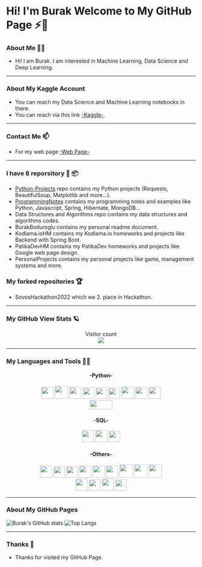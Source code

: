 # Hi! I'm Burak Welcome to My GitHub Page ⚡👋

### About Me :technologist:

- Hi! I am Burak. I am interested in Machine Learning, Data Science and Deep Learning.

<hr>

### About My Kaggle Account

- You can reach my Data Science and Machine Learning notebooks in there.
- You can reach via this link <a href="https://www.kaggle.com/burakbodurolu">-Kaggle-</a>.

<hr>

### Contact Me 📫

- For my web page <a href="https://linktr.ee/burakboduroglu">-Web Page-</a>

<hr>

### I have 8 reporsitory :scroll: :package:

- <a href="https://github.com/burakboduroglu/Python-Projects">Python-Projects</a> repo contains my Python projects (Requests, BeautifulSoup, Matplotlib and more...).
- <a href="https://github.com/burakboduroglu/Programming-Notes">ProgrammingNotes</a> contains my programming notes and examples like Python, Javascript, Spring, Hibernate, MongoDB...
- Data Structures and Algorithms repo contains my data structures and algorithms codes.
- BurakBoduroglu contains my personal readme document.
- Kodlama.ioHM contains my Kodlama.io homeworks and projects like Backend with Spring Boot.
- PatikaDevHM contains my PatikaDev homeworks and projects like Google web page design.
- PersonalProjects contains my personal projects like game, management systems and more.

### My forked repositories :trophy:

- SovosHackathon2022 which we 2. place in Hackathon.

<hr>

### My GitHub View Stats :ringed_planet:
<p align="center"> 
  Visitor count<br>
  <img src="https://profile-counter.glitch.me/burakboduroglu/count.svg" />
</p>

<hr>

### My Languages and Tools 🌱🔭

<div align="center" id="python">
<h4>-Python-</h4>
<img height="32px" src="https://cdn.jsdelivr.net/gh/devicons/devicon/icons/python/python-original.svg">
<img height="35px" src="https://user-images.githubusercontent.com/80620802/214639739-9b3ff247-5668-4e62-8f61-02ab2bbbc532.png" id="numpy">
<img height="32px" src="https://user-images.githubusercontent.com/80620802/214639772-39e71d03-5296-477d-b1d8-fc8400f0e509.png" id="pandas">
<img height="30px" src="https://user-images.githubusercontent.com/80620802/214640642-00cbffb0-ce61-4306-8332-f332176e1d10.png" id="gurobi"> 
<img height="30px" src="https://user-images.githubusercontent.com/80620802/224385529-e1584ecb-c315-408b-866a-a6f930b66630.png" id="seaborn"> 
<img height="30px" src="https://user-images.githubusercontent.com/80620802/214639786-2477d544-30ed-4d6f-b158-75f3c05d9038.png" id="matplotlib"> 
<img height="33px" src="https://user-images.githubusercontent.com/80620802/215109615-87fcd429-b665-4e14-8de7-027a9dd2c474.png" id="pytube">
<img height="32px" src="https://user-images.githubusercontent.com/80620802/215177360-a82fab15-0f50-4802-a419-3457393ebe85.png" id="selenium">
<img height="32px" src="https://user-images.githubusercontent.com/80620802/215177347-7d0da8b7-4dea-4635-a7cd-53681ab61841.png" id="requests"> 
</br>
<img height="25px" width="60px" src="https://user-images.githubusercontent.com/80620802/215177355-71437b28-89d4-4917-8018-97ee84a682b9.png" id="beautifulsoup">
</div>

<div align="center" id="sql">
<h4>-SQL-</h4>
<img height="32px" src="https://user-images.githubusercontent.com/80620802/197774559-f6b0973b-10a1-4fe3-af84-d228b99cd4a5.png" id="mongo">   
<img height="32px" src="https://user-images.githubusercontent.com/80620802/197856031-cc8d3082-5809-4bb3-89f7-ff534d76c2e0.png" id="postgres"> 
<img height="30px" src="https://user-images.githubusercontent.com/80620802/214932139-80ba0cc9-0645-47f3-a80f-54422c399022.png" id="sqlite"> 
</div>

<div align="center" id="other">
<h4>-Others-</h4>
<img height="32px" src="https://user-images.githubusercontent.com/80620802/198851961-54cfc97e-a0e1-4cdd-be52-7de9bb8a7523.png" id="js">  
<img height="30px" src="https://cdn.jsdelivr.net/gh/devicons/devicon/icons/html5/html5-original.svg">       
<img height="30px" src="https://cdn.jsdelivr.net/gh/devicons/devicon/icons/css3/css3-original.svg">
<img height="32px" src="https://user-images.githubusercontent.com/80620802/215251795-7ba0ac0d-77dd-4131-b097-49e99c670340.png"> 
<img height="32px" src="https://img.icons8.com/3d-fluency/512/github.png">        
<img height="32px" src="https://user-images.githubusercontent.com/80620802/197777668-4b581863-9b62-44f1-bd68-e8d2c2a4713a.png"> 
<img height="35px" src="https://user-images.githubusercontent.com/80620802/215110347-7e65ad1f-55ce-44f6-a431-ead9760776cb.png"> 
<img height="35px" src="https://user-images.githubusercontent.com/80620802/197773486-f07a665a-4675-456f-8757-99cdaeb1dbcb.png" id="c#">
<img height="35px" src="https://user-images.githubusercontent.com/80620802/214644393-d3732bf4-18a1-4f06-91f5-9600585333dd.png" id="c++">
</br>
<img height="32px" src="https://cdn.jsdelivr.net/gh/devicons/devicon/icons/java/java-original.svg">  
<img height="30px" src="https://user-images.githubusercontent.com/80620802/197775701-e2cffaa2-b9fd-4e5f-bf49-bcc7b2bd7f34.png" id="hibernate"> 
<img height="32px" src="https://user-images.githubusercontent.com/80620802/197776701-87c1a5f2-55be-41e4-a81b-5ca08555e0c5.png" id="spring"> 
<img height="30px" src="https://user-images.githubusercontent.com/80620802/214639508-a04eec61-6132-4b65-aa35-925af6d4ec33.png">

</div> 

<hr>

### About My GitHub Pages

![Burak's GitHub stats](https://github-readme-stats.vercel.app/api?username=burakboduroglu&show_icons=true&theme=gruvbox)
![Top Langs](https://github-readme-stats.vercel.app/api/top-langs/?username=burakboduroglu&layout=compact&theme=gruvbox)

<hr>

### Thanks 👋

- Thanks for visited my GitHub Page.

